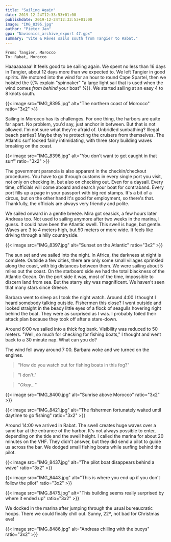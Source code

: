 ```yaml
---
title: "Sailing Again"
date: 2019-12-24T12:33:53+01:00
publishdate: 2019-12-24T12:33:53+01:00
image: "IMG_8395.jpg"
author: "Pieter Jan"
gpx: "Navionics_archive_export 47.gpx"
summary: "Vite & Rêves sails south from Tangier to Rabat."
---
```


`From: Tangier, Morocco`<br/>
`To: Rabat, Morocco`

Haaaaaaaaa! It feels good to be sailing again. We spent no less than 16 days in Tangier, about 12 days more than we expected to. We left Tangier in good spirits. We motored into the wind for an hour to round Cape Spartel, then we hoisted the {{% explain "spinnaker" "a large light sail that is used when the wind comes _from behind_ your boat" %}}. We started sailing at an easy 4 to 8 knots south.

{{< image src="IMG_8395.jpg" alt="The northern coast of Morocco" ratio="3x2" >}}

Sailing in Morocco has its challenges. For one thing, the harbors are quite far apart. No problem, you'd say, just anchor in between. But that is not allowed. I'm not sure what they're afraid of. Unbridled sunbathing? Illegal beach parties? Maybe they're protecting the cruisers from themselves. The Atlantic surf looked fairly intimidating, with three story building waves breaking on the coast.

{{< image src="IMG_8396.jpg" alt="You don't want to get caught in that surf" ratio="3x2" >}}

The government paranoia is also apparent in the checkin/checkout procedures. You have to go through customs in every single port you visit, not only on checking in, but also on checking out. Even for a daysail. Every time, officials will come aboard and search your boat for contraband. Every port fills up a page in your passport with big red stamps. It's a bit of a circus, but on the other hand it's good for employment, so there's that. Thankfully, the officials are always very friendly and polite.

We sailed onward in a gentle breeze. Mira got seasick, a few hours later Andreas too. Not used to sailing anymore after two weeks in the marina, I guess. It could have been the Atlantic swell. This swell is huge, but gentle. Waves are 3 to 4 meters high, but 50 meters or more wide. It feels like driving through a hilly countryside.

{{< image src="IMG_8397.jpg" alt="Sunset on the Atlantic" ratio="3x2" >}}

The sun set and we sailed into the night. In Africa, the darkness at night is complete. Outside a few cities, there are only some small villages sprinkled along the coast, with big distances between them. We were sailing about 5 miles out the coast. On the starboard side we had the total blackness of the Atlantic Ocean. On the port side it was, most of the time, impossible to discern land from sea. But the starry sky was magnificent. We haven't seen that many stars since Greece.

Barbara went to sleep as I took the night watch. Around 4:00 I thought I heard somebody talking outside. Fishermen this close? I went outside and looked straight in the beady little eyes of a flock of seagulls hovering right behind the boat. They were as surprised as I was. I probably foiled their attack plan because they took off after a stare-down.

Around 6:00 we sailed into a thick fog bank. Visibility was reduced to 50 meters. "Well, so much for checking for fishing boats," I thought and went back to a 30 minute nap. What can you do?

The wind fell away around 7:00. Barbara woke and we turned on the engines.

> "How do you watch out for fishing boats in this fog?"

> "I don't."

> "_Okay..._"

{{< image src="IMG_8400.jpg" alt="Sunrise above Morocco" ratio="3x2" >}}

{{< image src="IMG_8421.jpg" alt="The fishermen fortunately waited until daytime to go fishing" ratio="3x2" >}}

Around 14:00 we arrived in Rabat. The swell creates huge waves over a sand bar at the entrance of the harbor. It's not always possible to enter, depending on the tide and the swell height. I called the marina for about 20 minutes on the VHF. They didn't answer, but they did send a pilot to guide us across the bar. We dodged small fishing boats while surfing behind the pilot.

{{< image src="IMG_8437.jpg" alt="The pilot boat disappears behind a wave" ratio="3x2" >}}

{{< image src="IMG_8443.jpg" alt="This is where you end up if you don't follow the pilot" ratio="3x2" >}}

{{< image src="IMG_8475.jpg" alt="This building seems really surprised by where it ended up" ratio="3x2" >}}

We docked in the marina after jumping through the usual bureaucratic hoops. There we could finally chill out. Sunny, 22º, not bad for Christmas eve!

{{< image src="IMG_8486.jpg" alt="Andreas chilling with the buoys" ratio="3x2" >}}
